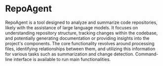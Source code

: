 # RepoAgent

RepoAgent is a tool designed to analyze and summarize code repositories, likely with the assistance of large language models. It focuses on understanding repository structure, tracking changes within the codebase, and potentially generating documentation or providing insights into the project's components. The core functionality revolves around processing files, identifying relationships between them, and utilizing this information for various tasks such as summarization and change detection. Command-line interface is available to run main functionalities.